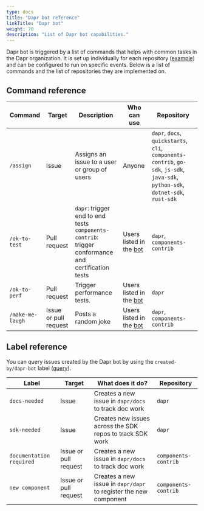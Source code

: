 ```yaml
---
type: docs
title: "Dapr bot reference"
linkTitle: "Dapr bot"
weight: 70
description: "List of Dapr bot capabilities."
---
```


Dapr bot is triggered by a list of commands that helps with common tasks in the Dapr organization. It is set up individually for each repository ([example](https://github.com/dapr/dapr/blob/master/.github/workflows/dapr-bot.yml)) and can be configured to run on specific events. Below is a list of commands and the list of repositories they are implemented on.

## Command reference

| Command          | Target                | Description                                                                                              | Who can use                                                                                     | Repository                             |
| ---------------- | --------------------- | -------------------------------------------------------------------------------------------------------- | ----------------------------------------------------------------------------------------------- | -------------------------------------- |
| `/assign`        | Issue                 | Assigns an issue to a user or group of users                                                             | Anyone                                                                                          | `dapr`, `docs`, `quickstarts`, `cli`, `components-contrib`, `go-sdk`, `js-sdk`, `java-sdk`, `python-sdk`, `dotnet-sdk`, `rust-sdk` |
| `/ok-to-test`    | Pull request          | `dapr`: trigger end to end tests <br/> `components-contrib`: trigger conformance and certification tests | Users listed in the [bot](https://github.com/dapr/dapr/blob/master/.github/scripts/dapr_bot.js) | `dapr`, `components-contrib`           |
| `/ok-to-perf`    | Pull request          | Trigger performance tests.                                                                               | Users listed in the [bot](https://github.com/dapr/dapr/blob/master/.github/scripts/dapr_bot.js) | `dapr`                                 |
| `/make-me-laugh` | Issue or pull request | Posts a random joke                                                                                      | Users listed in the [bot](https://github.com/dapr/dapr/blob/master/.github/scripts/dapr_bot.js) | `dapr`, `components-contrib`           |

## Label reference

You can query issues created by the Dapr bot by using the `created-by/dapr-bot` label ([query](https://github.com/search?q=org%3Adapr%20is%3Aissue%20label%3Acreated-by%2Fdapr-bot%20&type=issues)).

| Label                    | Target                | What does it do?                                                 | Repository           |
| ------------------------ | --------------------- | ---------------------------------------------------------------- | -------------------- |
| `docs-needed`            | Issue                 | Creates a new issue in `dapr/docs` to track doc work             | `dapr`               |
| `sdk-needed`             | Issue                 | Creates new issues across the SDK repos to track SDK work        | `dapr`               |
| `documentation required` | Issue or pull request | Creates a new issue in `dapr/docs` to track doc work             | `components-contrib` |
| `new component`          | Issue or pull request | Creates a new issue in `dapr/dapr` to register the new component | `components-contrib` |
